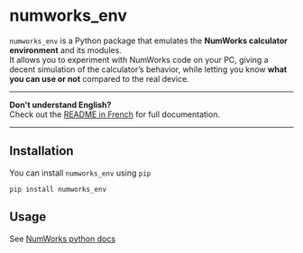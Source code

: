 # numworks_env

`numworks_env` is a Python package that emulates the **NumWorks calculator environment** and its modules.  
It allows you to experiment with NumWorks code on your PC, giving a decent simulation of the calculator’s behavior, while letting you know **what you can use or not** compared to the real device.

---

**Don't understand English?**  
Check out the [README in French](README_fr.md) for full documentation.

---

## Installation

You can install `numworks_env` using `pip`

```
pip install numworks_env
```

## Usage

See [NumWorks python docs](https://www.numworks.com/manual/python)